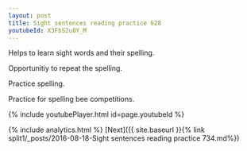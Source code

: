 ```yaml
---
layout: post
title: Sight sentences reading practice 628
youtubeId: X3FbS2u8Y_M
---
```

 
 
Helps to learn sight words and their spelling.

Opportunitiy to repeat the spelling. 

Practice spelling. 
 
Practice for spelling bee competitions. 
 
{% include youtubePlayer.html id=page.youtubeId %}
 
 
{% include analytics.html %} 
[Next]({{ site.baseurl }}{% link  split1/_posts/2016-08-18-Sight sentences reading practice 734.md%})
 
